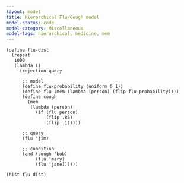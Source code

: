 ```yaml
---
layout: model
title: Hierarchical Flu/Cough model
model-status: code
model-category: Miscellaneous
model-tags: hierarchical, medicine, mem
---
```


    (define flu-dist
      (repeat 
       1000
       (lambda ()
         (rejection-query
          
          ;; model
          (define flu-probability (uniform 0 1))
          (define flu (mem (lambda (person) (flip flu-probability))))
          (define cough
            (mem 
             (lambda (person)
               (if (flu person)
                   (flip .85)
                   (flip .1)))))
          
          ;; query
          (flu 'jim)
          
          ;; condition
          (and (cough 'bob) 
               (flu 'mary)
               (flu 'jane))))))
    
    (hist flu-dist)
